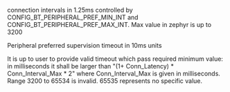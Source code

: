 connection intervals in 1.25ms controlled by CONFIG_BT_PERIPHERAL_PREF_MIN_INT and CONFIG_BT_PERIPHERAL_PREF_MAX_INT. Max value in zephyr is up to 3200


Peripheral preferred supervision timeout in 10ms units

It is up to user to provide valid timeout which pass required minimum value: in milliseconds it shall be larger than "(1+ Conn_Latency) * Conn_Interval_Max * 2" where Conn_Interval_Max is given in milliseconds. Range 3200 to 65534 is invalid. 65535 represents no specific value.
